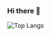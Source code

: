 ### Hi there 👋

<!--
**aslanokan/aslanokan** is a ✨ _special_ ✨ repository because its `README.md` (this file) appears on your GitHub profile.

Here are some ideas to get you started:

- 🔭 I’m currently working on ...
- 🌱 I’m currently learning ...
- 👯 I’m looking to collaborate on ...
- 🤔 I’m looking for help with ...
- 💬 Ask me about ...
- 📫 How to reach me: ...
- 😄 Pronouns: ...
- ⚡ Fun fact: ...
![Github stats](https://github-readme-stats.vercel.app/api?username=aslanokan&count_private=true&show_icons=true&theme=merko)

## Github Achievements 
![trophy](https://github-profile-trophy.vercel.app/?username=aslanokan&rank=SSS)
-->
![Top Langs](https://github-readme-stats.vercel.app/api/top-langs/?username=aslanokan&layout=compact)

